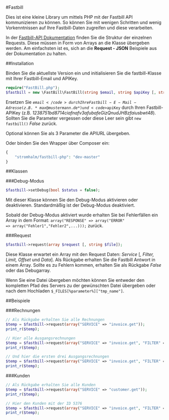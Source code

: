 #Fastbill

Dies ist eine kleine Library um mittels PHP mit der Fastbill API kommunizieren zu können.
So können Sie mit wenigen Schritten und wenig Vorkenntnissen auf Ihre Fastbill-Daten zugreifen und diese verarbeiten. 

In der [Fastbill-API Dokumentation](http://www.fastbill.com/api/ "Fastbill API Dokumentation") finden Sie die Struktur der einzelnen Requests. Diese müssen in Form von Arrays an die Klasse übergeben werden. Am einfachsten ist es, sich an die **Request - JSON** Beispiele aus der Dokumentation zu halten.



##Installation

Binden Sie die aktuellste Version ein und initialisieren Sie die fastbill-Klasse mit Ihrer Fastbill-Email und APIKey.

``` php
require("FastBill.php");
$fastbill = new \FastBill\FastBill(string $email, string $apiKey [, string $apiUrl = FASTBILL_PLUS]);
```
Ersetzen Sie <code>$email</code> durch Ihre Fastbill-E-Mail-Adresse (z.B. *max@mustermann.de*) und <code>$apiKey</code> durch Ihren Fastbill-APIKey (z.B. *1238751bd8714ciafnafv3afubafeGizQnudJHBzfaiusbwt48*). Sollten Sie die Parameter vergessen oder diese Leer sein gibt <code>new fastbill()</code> *False* zurück.

Optional können Sie als 3 Parameter die APIURL übergeben.

Oder binden Sie den Wrapper über Composer ein:

``` php
{
    "stromhalm/fastbill-php": "dev-master"
}
```

##Klassen

###Debug-Modus
``` php
$fastbill->setDebug(bool $status = false);
```
Mit dieser Klasse können Sie den Debug-Modus aktivieren oder deaktivieren. Standardmäßig ist der Debug-Modus deaktiviert.

Sobald der Debug-Modus aktiviert wurde erhalten Sie bei Fehlerfällen ein Array in dem Format: <code>array("RESPONSE" => array("ERROR" => array("Fehler1","Fehler2",...)));</code> zurück.

###Request
``` php
$fastbill->request(array $request [, string $file]);
```
Diese Klasse erwartet ein Array mit den Request Daten: *Service* [, *Filter, Limit, Offset* und *Data*].
Als Rückgabe erhalten Sie die Fastbill Antwort in einem Array.
Sollte es zu Fehlern kommen, erhalten Sie als Rückgabe *False* oder das Debugarray.

Wenn Sie eine Datei übergeben möchten können Sie entweder den kompletten Pfad des Servers zu der gewünschten Datei übergeben oder nach dem Hochladen <code>$_FILES[%parameter%]["tmp_name"]</code>.



##Beispiele


###Rechnungen
``` php
// Als Rückgabe erhalten Sie alle Rechnungen
$temp = $fastbill->request(array("SERVICE" => "invoice.get"));
print_r($temp);

// Hier alle Ausgangsrechnungen
$temp = $fastbill->request(array("SERVICE" => "invoice.get", "FILTER" => array("TYPE" => "outgoing")));
print_r($temp);

// Und hier die ersten drei Ausgangsrechnungen
$temp = $fastbill->request(array("SERVICE" => "invoice.get", "FILTER" => array("TYPE" => "outgoing"), "LIMIT" => 3));
print_r($temp);
```

###Kunden
``` php
// Als Rückgabe erhalten Sie alle Kunden
$temp = $fastbill->request(array("SERVICE" => "customer.get"));
print_r($temp);

// Hier den Kunden mit der ID 5376
$temp = $fastbill->request(array("SERVICE" => "invoice.get", "FILTER" => array("CUSTOMER_ID" => 5376)));
print_r($temp);
```

